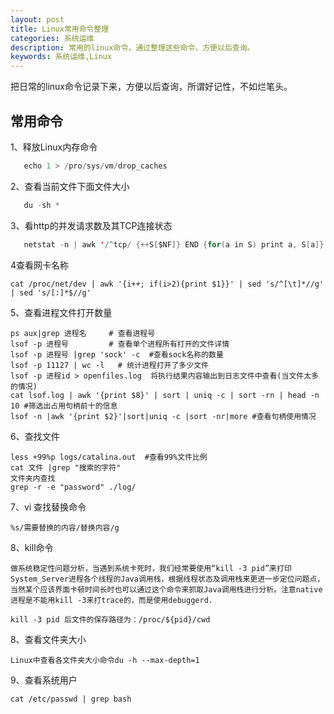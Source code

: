 ```yaml
---
layout: post
title: Linux常用命令整理 
categories: 系统运维
description: 常用的linux命令，通过整理这些命令，方便以后查询。
keywords: 系统运维,Linux
---
```

把日常的linux命令记录下来，方便以后查询，所谓好记性，不如烂笔头。

## 常用命令

1、释放Linux内存命令

```java
   echo 1 > /pro/sys/vm/drop_caches
```
2、查看当前文件下面文件大小

```java
   du -sh *
```
3、看http的并发请求数及其TCP连接状态

```java
   netstat -n | awk '/^tcp/ {++S[$NF]} END {for(a in S) print a, S[a]}'
```

4查看网卡名称

```shell
cat /proc/net/dev | awk '{i++; if(i>2){print $1}}' | sed 's/^[\t]*//g' | sed 's/[:]*$//g'
```

5、查看进程文件打开数量

```
ps aux|grep 进程名     # 查看进程号
lsof -p 进程号         # 查看单个进程所有打开的文件详情
lsof -p 进程号 |grep 'sock' -c  #查看sock名称的数量
lsof -p 11127 | wc -l   # 统计进程打开了多少文件
lsof -p 进程id > openfiles.log  将执行结果内容输出到日志文件中查看(当文件太多的情况)
cat lsof.log | awk '{print $8}' | sort | uniq -c | sort -rn | head -n 10 #筛选出占用句柄前十的信息
lsof -n |awk '{print $2}'|sort|uniq -c |sort -nr|more #查看句柄使用情况
```

6、查找文件

```
less +99%p logs/catalina.out  #查看99%文件比例
cat 文件 |grep "搜索的字符"
文件夹内查找
grep -r -e "password" ./log/
```

7、vi 查找替换命令

```shell
%s/需要替换的内容/替换内容/g
```

8、kill命令

```
做系统稳定性问题分析，当遇到系统卡死时，我们经常要使用“kill -3 pid”来打印System_Server进程各个线程的Java调用栈，根据线程状态及调用栈来更进一步定位问题点，当然某个应该界面卡顿时间长时也可以通过这个命令来抓取Java调用栈进行分析。注意native进程是不能用kill -3来打trace的，而是使用debuggerd.

kill -3 pid 后文件的保存路径为：/proc/${pid}/cwd
```

8、查看文件夹大小

```
Linux中查看各文件夹大小命令du -h --max-depth=1
```

9、查看系统用户

```
cat /etc/passwd | grep bash
```


